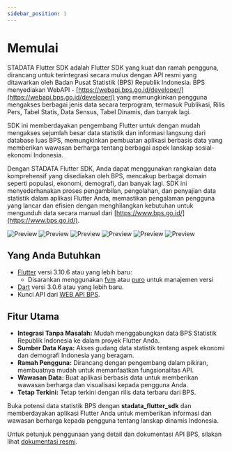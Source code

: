 ```yaml
---
sidebar_position: 1
---
```


# Memulai

STADATA Flutter SDK adalah Flutter SDK yang kuat dan ramah pengguna, dirancang untuk terintegrasi secara mulus dengan API resmi yang ditawarkan oleh Badan Pusat Statistik (BPS) Republik Indonesia. BPS menyediakan WebAPI - [https://webapi.bps.go.id/developer/](https://webapi.bps.go.id/developer/) yang memungkinkan pengguna mengakses berbagai jenis data secara terprogram, termasuk Publikasi, Rilis Pers, Tabel Statis, Data Sensus, Tabel Dinamis, dan banyak lagi.

SDK ini memberdayakan pengembang Flutter untuk dengan mudah mengakses sejumlah besar data statistik dan informasi langsung dari database luas BPS, memungkinkan pembuatan aplikasi berbasis data yang memberikan wawasan berharga tentang berbagai aspek lanskap sosial-ekonomi Indonesia.

Dengan STADATA Flutter SDK, Anda dapat menggunakan rangkaian data komprehensif yang disediakan oleh BPS, mencakup berbagai domain seperti populasi, ekonomi, demografi, dan banyak lagi. SDK ini menyederhanakan proses pengambilan, pengolahan, dan penyajian data statistik dalam aplikasi Flutter Anda, memastikan pengalaman pengguna yang lancar dan efisien dengan menghilangkan kebutuhan untuk mengunduh data secara manual dari [https://www.bps.go.id/](https://www.bps.go.id/).

![Preview](/gif/news.gif) ![Preview](/gif/publications.gif) ![Preview](/gif/press_releases.gif) ![Preview](/gif/infographics.gif) ![Preview](/gif/static_tables.gif) ![Preview](/gif/domains.gif)

## Yang Anda Butuhkan

- [Flutter](https://flutter.dev) versi 3.10.6 atau yang lebih baru:
  - Disarankan menggunakan [fvm](https://fvm.app) atau [puro](https://puro.dev) untuk manajemen versi
- [Dart](https://dart.dev) versi 3.0.6 atau yang lebih baru.
- Kunci API dari [WEB API BPS](https://webapi.bps.go.id/documentation/).

## Fitur Utama

- **Integrasi Tanpa Masalah:** Mudah menggabungkan data BPS Statistik Republik Indonesia ke dalam proyek Flutter Anda.
- **Sumber Data Kaya:** Akses gudang data statistik tentang aspek ekonomi dan demografi Indonesia yang beragam.
- **Ramah Pengguna:** Dirancang dengan pengembang dalam pikiran, membuatnya mudah untuk memanfaatkan fungsionalitas API.
- **Wawasan Data:** Buat aplikasi berbasis data untuk memberikan wawasan berharga dan visualisasi kepada pengguna Anda.
- **Tetap Terkini:** Tetap terkini dengan rilis data terbaru dari BPS.

Buka potensi data statistik BPS dengan **stadata_flutter_sdk** dan memberdayakan aplikasi Flutter Anda untuk memberikan informasi dan wawasan berharga kepada pengguna tentang lanskap dinamis Indonesia.

Untuk petunjuk penggunaan yang detail dan dokumentasi API BPS, silakan lihat [dokumentasi resmi](https://webapi.bps.go.id/documentation/).
